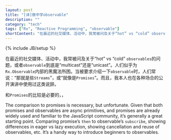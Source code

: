 ```yaml
---
layout: post
title: "[译]做中学observable"
description: ""
category: "tech"
tags: ["Rx", "Reactive Programming", "observable"]
shortContent: "在最近的社交媒体、活动中，我常被问及关于“hot” vs “cold” observables的问题，或者observable到底是“multicast”还是“unicast”。人们似乎为`Rx.Observable`内部的黑魔法所困。当被要求介绍一下observable时，人们常说：“那就是些Streams”，或“就像是Promises”。而且，我本人也在各种场合的公开演讲中使用过这类说辞。"
---
```

{% include JB/setup %}


在最近的社交媒体、活动中，我常被问及关于“hot” vs “cold” `observables`的问题，或者`observable`到底是“multicast”还是“unicast”。人们似乎为`Rx.Observable`内部的黑魔法所困。当被要求介绍一下`observable`时，人们常说：“那就是些`Streams`”，或“就像是`Promises`”。而且，我本人也在各种场合的公开演讲中使用过这类说辞。

和`Promises`的比较是必要的，，

The comparison to promises is necessary, but unfortunate. Given that both promises and observables are async primitives, and promises are already widely used and familiar to the JavaScript community, it’s generally a great starting point. Comparing promise’s `then` to observable’s `subscribe`, showing differences in eager vs lazy execution, showing cancellation and reuse of observables, etc. It’s a handy way to introduce beginners to observables.
